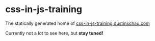 # css-in-js-training

The statically generated home of [css-in-js-training.dustinschau.com][cssinjstraining]

Currently not a lot to see here, but **stay tuned!**

[cssinjstraining]: https://css-in-js-training.dustinschau.com
